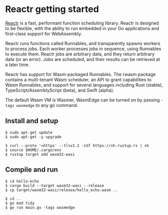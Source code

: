 # Reactr getting started

[Reactr](https://github.com/suborbital/reactr) is a fast, performant function scheduling library. Reactr is designed to be flexible, with the ability to run embedded in your Go applications and first-class support for WebAssembly.

Reactr runs functions called Runnables, and transparently spawns workers to process jobs. Each worker processes jobs in sequence, using Runnables to execute them. Reactr jobs are arbitrary data, and they return arbitrary data (or an error). Jobs are scheduled, and their results can be retrieved at a later time.

Reactr has support for Wasm-packaged Runnables. The rwasm package contains a multi-tenant Wasm scheduler, an API to grant capabilities to Wasm Runnables, and support for several languages including Rust (stable), TypeScript/AssemblyScript (beta), and Swift (alpha).

The default Wasm VM is Wasmer, WasmEdge can be turned on by passing `-tags wasmedge` to any go command.

## Install and setup

```
$ sudo apt-get update
$ sudo apt-get -y upgrade

$ curl --proto '=https' --tlsv1.2 -sSf https://sh.rustup.rs | sh
$ source $HOME/.cargo/env
$ rustup target add wasm32-wasi
```

## Compile and run

```
$ cd hello-echo
$ cargo build --target wasm32-wasi --release
$ cp target/wasm32-wasi/release/hello_echo.wasm ..

$ cd ..
$ go mod tidy
$ go run main.go -tags wasmedge
```

